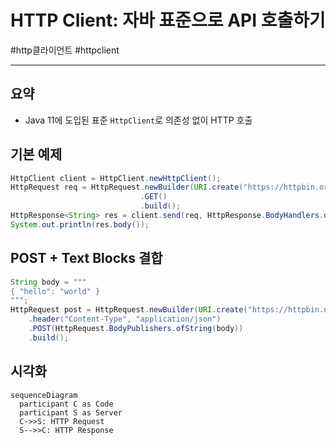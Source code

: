 # HTTP Client: 자바 표준으로 API 호출하기

#http클라이언트 #httpclient

---

## 요약

- Java 11에 도입된 표준 `HttpClient`로 의존성 없이 HTTP 호출

## 기본 예제

```java
HttpClient client = HttpClient.newHttpClient();
HttpRequest req = HttpRequest.newBuilder(URI.create("https://httpbin.org/get"))
                             .GET()
                             .build();
HttpResponse<String> res = client.send(req, HttpResponse.BodyHandlers.ofString());
System.out.println(res.body());
```

## POST + Text Blocks 결합

```java
String body = """
{ "hello": "world" }
""";
HttpRequest post = HttpRequest.newBuilder(URI.create("https://httpbin.org/post"))
    .header("Content-Type", "application/json")
    .POST(HttpRequest.BodyPublishers.ofString(body))
    .build();
```

## 시각화

```mermaid
sequenceDiagram
  participant C as Code
  participant S as Server
  C->>S: HTTP Request
  S-->>C: HTTP Response
```
